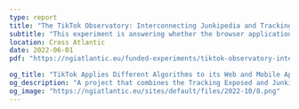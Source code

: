 ```yaml
---
type: report
title: "The TikTok Observatory: Interconnecting Junkipedia and Tracking Exposed's monitoring infrastructures"
subtitle: "This experiment is answering whether the browser application can be used as a proxy to investigate the platform as a whole, focusing on the different points of contact with the users, such as the For You Page, search results and audio recommendations."
location: Cross Atlantic
date: 2022-06-01
pdf: "https://ngiatlantic.eu/funded-experiments/tiktok-observatory-interconnecting-junkipedia-and-tracking-exposeds-monitoring"

og_title: "TikTok Applies Different Algorithms to its Web and Mobile Applications"
og_description: "A project that combines the Tracking Exposed and Junkipedia's infrastructures"
og_image: "https://ngiatlantic.eu/sites/default/files/2022-10/8.png"
---
```

